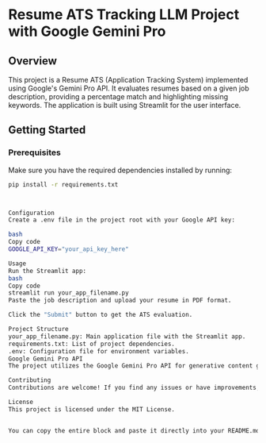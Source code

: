 # Resume ATS Tracking LLM Project with Google Gemini Pro

## Overview

This project is a Resume ATS (Application Tracking System) implemented using Google's Gemini Pro API. It evaluates resumes based on a given job description, providing a percentage match and highlighting missing keywords. The application is built using Streamlit for the user interface.

## Getting Started

### Prerequisites

Make sure you have the required dependencies installed by running:

```bash
pip install -r requirements.txt



Configuration
Create a .env file in the project root with your Google API key:

bash
Copy code
GOOGLE_API_KEY="your_api_key_here"

Usage
Run the Streamlit app:
bash
Copy code
streamlit run your_app_filename.py
Paste the job description and upload your resume in PDF format.

Click the "Submit" button to get the ATS evaluation.

Project Structure
your_app_filename.py: Main application file with the Streamlit app.
requirements.txt: List of project dependencies.
.env: Configuration file for environment variables.
Google Gemini Pro API
The project utilizes the Google Gemini Pro API for generative content generation. Make sure to obtain an API key and set it in the .env file.

Contributing
Contributions are welcome! If you find any issues or have improvements, feel free to open an issue or submit a pull request.

License
This project is licensed under the MIT License.


You can copy the entire block and paste it directly into your README.md file on GitHub.
